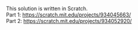 This solution is written in Scratch.  
Part 1: https://scratch.mit.edu/projects/934045663/  
Part 2: https://scratch.mit.edu/projects/934052920/